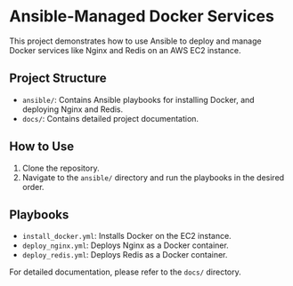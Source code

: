 # Ansible-Managed Docker Services

This project demonstrates how to use Ansible to deploy and manage Docker services like Nginx and Redis on an AWS EC2 instance.

## Project Structure

- `ansible/`: Contains Ansible playbooks for installing Docker, and deploying Nginx and Redis.
- `docs/`: Contains detailed project documentation.

## How to Use

1. Clone the repository.
2. Navigate to the `ansible/` directory and run the playbooks in the desired order.

## Playbooks

- `install_docker.yml`: Installs Docker on the EC2 instance.
- `deploy_nginx.yml`: Deploys Nginx as a Docker container.
- `deploy_redis.yml`: Deploys Redis as a Docker container.

For detailed documentation, please refer to the `docs/` directory.

